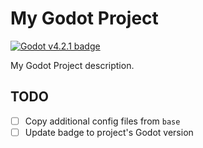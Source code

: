 # My Godot Project

[<img alt="Godot v4.2.1 badge" src="https://img.shields.io/badge/Godot-v4.2.1-478cbf?style=flat-square&logo=godot-engine&logoColor=478cbf&labelColor=25282b">](https://godotengine.org/download/archive/4.2.1-stable/)

My Godot Project description.

## TODO

- [ ] Copy additional config files from `base`
- [ ] Update badge to project's Godot version
